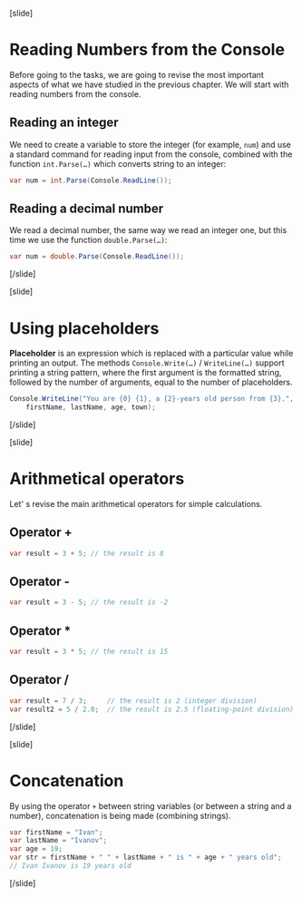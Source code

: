 [slide]
# Reading Numbers from the Console

Before going to the tasks, we are going to revise the most important aspects of what we have studied in the previous chapter. We will start with reading numbers from the console.

## Reading an integer

We need to create a variable to store the integer (for example, `num`) and use a standard command for reading input from the console, combined with the function `int.Parse(…)` which converts string to an integer:

```csharp
var num = int.Parse(Console.ReadLine());
```

## Reading a decimal number

We read a decimal number, the same way we read an integer one, but this time we use the function `double.Parse(…)`:

```csharp
var num = double.Parse(Console.ReadLine());
```
[/slide]

[slide]
# Using placeholders

**Placeholder** is an expression which is replaced with a particular value while printing an output. The methods `Console.Write(…)` / `WriteLine(…)` support printing a string pattern, where the first argument is the formatted string, followed by the number of arguments, equal to the number of placeholders.

```csharp
Console.WriteLine("You are {0} {1}, a {2}-years old person from {3}.",
    firstName, lastName, age, town);
```
[/slide]

[slide]
# Arithmetical operators

Let' s revise the main arithmetical operators for simple calculations.

## Operator +

```csharp
var result = 3 + 5; // the result is 8
```

## Operator -

```csharp
var result = 3 - 5; // the result is -2
```

## Operator *

```csharp
var result = 3 * 5; // the result is 15
```

## Operator /

```csharp
var result = 7 / 3;     // the result is 2 (integer division)
var result2 = 5 / 2.0;  // the result is 2.5 (floating-point division)
```
[/slide]

[slide]
# Concatenation

By using the operator `+` between string variables (or between a string and a number), concatenation is being made (combining strings).

```csharp
var firstName = "Ivan";
var lastName = "Ivanov";
var age = 19;
var str = firstName + " " + lastName + " is " + age + " years old";
// Ivan Ivanov is 19 years old
```
[/slide]